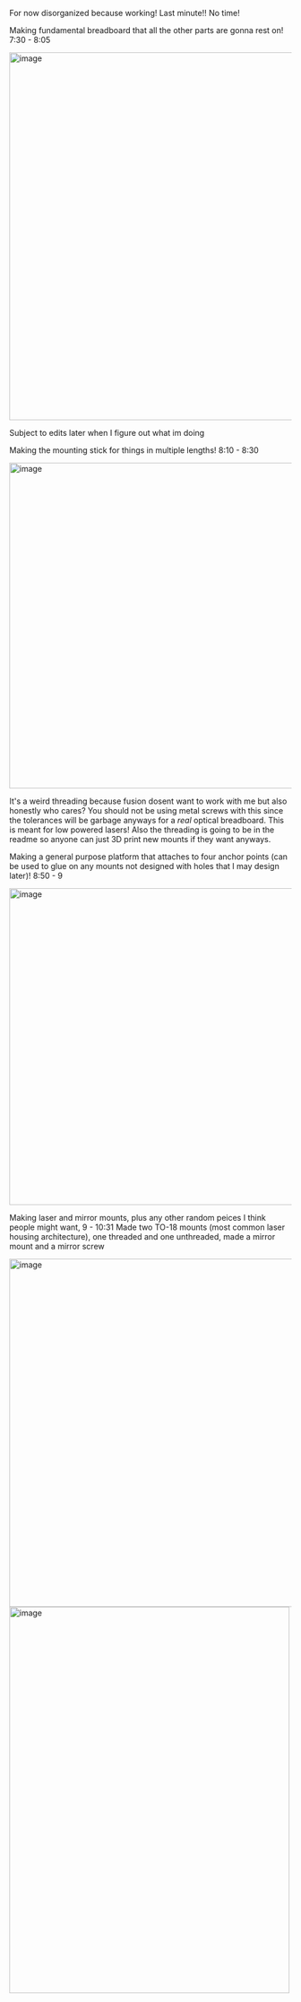 For now disorganized because working! Last minute!! No time!

Making fundamental breadboard that all the other parts are gonna rest on! 7:30 - 8:05

<img width="748" height="656" alt="image" src="https://github.com/user-attachments/assets/392b0e1a-f3b0-4eee-9dbf-659399404b56" />

Subject to edits later when I figure out what im doing


Making the mounting stick for things in multiple lengths! 8:10 - 8:30 

<img width="612" height="581" alt="image" src="https://github.com/user-attachments/assets/d668a92c-9260-421d-a1b9-db2a5f3d926c" />

It's a weird threading because fusion dosent want to work with me but also honestly who cares? You should not be using metal screws with this since the tolerances will be garbage anyways for a *real* optical breadboard. This is meant for low powered lasers! Also the threading is going to be in the readme so anyone can just 3D print new mounts if they want anyways. 


Making a general purpose platform that attaches to four anchor points (can be used to glue on any mounts not designed with holes that I may design later)! 8:50 - 9

<img width="616" height="565" alt="image" src="https://github.com/user-attachments/assets/80b17556-8e19-4fdc-8f93-4fd105220bbb" />


Making laser and mirror mounts, plus any other random peices I think people might want, 9 - 10:31
Made two TO-18 mounts (most common laser housing architecture), one threaded and one unthreaded, made a mirror mount and a mirror screw

<img width="849" height="621" alt="image" src="https://github.com/user-attachments/assets/a83e9412-07f1-499a-9144-e3b3c61e09af" />
<img width="500" height="689" alt="image" src="https://github.com/user-attachments/assets/b988b144-9588-41e1-86f9-e4eb6ca7748f" />

